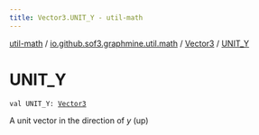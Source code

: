 ```yaml
---
title: Vector3.UNIT_Y - util-math
---
```


[util-math](../../index.html) / [io.github.sof3.graphmine.util.math](../index.html) / [Vector3](index.html) / [UNIT_Y](./-u-n-i-t_-y.html)

# UNIT_Y

`val UNIT_Y: `[`Vector3`](index.html)

A unit vector in the direction of *y* (up)

